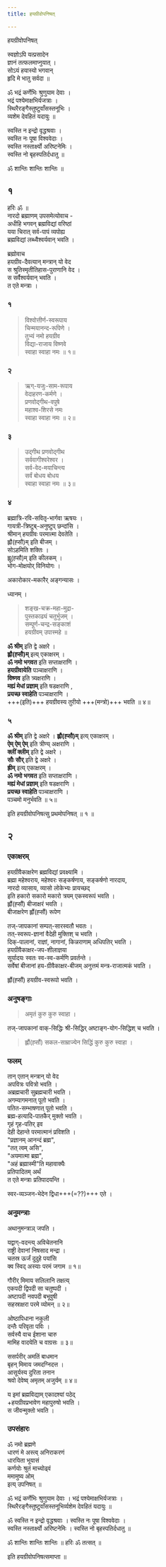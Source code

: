 ```yaml
---
title: हयग्रीवोपनिषत्

---
```

  
हयग्रीवोपनिषत्   

स्वज्ञोऽपि यत्प्रसादेन  
ज्ञानं तत्फलमाप्नुयात् ।  
सोऽयं हयास्यो भगवान्  
हृदि मे भातु सर्वदा ॥  
  
ॐ भद्रं कर्णेभिः श्रुणुयाम देवाः ।  
भद्रं पश्येमाक्षभिर्यजत्राः ।  
स्थिरैरङ्गैस्तुष्टुवाँसस्तनूभिः ।  
व्यशेम देवहितं यदायुः ॥  
  
स्वस्ति न इन्द्रो वृद्धश्रवाः ।  
स्वस्ति नः पूषा विश्ववेदाः ।  
स्वस्ति नस्तार्क्ष्यो अरिष्टनेमिः ।  
स्वस्ति नो बृहस्पतिर्दधातु ॥  
  
ॐ शान्तिः शान्तिः शान्तिः ॥  
  
## १
हरिः ॐ ॥  
नारदो ब्रह्माणम् उपसमेत्योवाच -  
अधीहि भगवन् ब्रह्मविद्यां वरिष्ठां  
यया चिरात् सर्व-पापं व्यपोह्य  
ब्रह्मविद्यां लब्ध्वैश्वर्यवान् भवति । 

ब्रह्मोवाच  
हयग्रीव-दैवत्यान् मन्त्रान् यो वेद  
स श्रुतिस्मृतीतिहास-पुराणानि वेद ।  
स सर्वैश्वर्यवान् भवति ।  
त एते मन्त्राः ।  

### १
> विश्वोत्तीर्ण-स्वरूपाय  
चिन्मयानन्द-रूपिणे ।  
तुभ्यं नमो हयग्रीव  
विद्या-राजाय विष्णवे  
स्वाहा स्वाहा नमः ॥ १॥  

### २
> ऋग्-यजुः-साम-रूपाय  
वेदाहरण-कर्मणे ।  
प्रणवोद्गीथ-वपुषे  
महाश्व-शिरसे नमः  
स्वाहा स्वाहा नमः ॥ २॥  

### ३
> उद्गीथ प्रणवोद्गीथ  
सर्ववागीश्वरेश्वर ।  
सर्व-वेद-मयाचिन्त्य  
सर्वं बोधय बोधय  
स्वाहा स्वाहा नमः ॥ ३॥  

### ४
ब्रह्मात्रि-रवि-सवितृ-भार्गवा ऋषयः ।  
गायत्री-त्रिष्टुब्-अनुष्टुप् छन्दांसि ।  
श्रीमान् हयग्रीवः परमात्मा देवतेति ।  
ह्लौ(ह्सौ)म् इति बीजम् ।  
सोऽहमिति शक्तिः ।  
ह्लू(ह्सौ)म् इति कीलकम् ।  
भोग-मोक्षयोर् विनियोगः ।  

अकारोकार-मकारैर् अङ्गन्यासः ।  

ध्यानम् ।  

> शङ्ख-चक्र-महा-मुद्रा-  
पुस्तकाढ्यं चतुर्भुजम् ।  
सम्पूर्ण-चन्द्र-सङ्काशं  
हयग्रीवम् उपास्महे ॥  

**ॐ श्रीम्** इति द्वे अक्षरे ।  
**ह्लौ(ह्सौ)म्** इत्य् एकाक्षरम् ।  
**ॐ नमो भगवत** इति सप्ताक्षराणि ।  
**हयग्रीवायेति** पञ्चाक्षराणि ।  
**विष्णव** इति त्र्यक्षराणि ।  
**मह्यं मेधां प्रज्ञाम्** इति षडक्षराणि ,  
**प्रयच्छ स्वाहेति** पञ्चाक्षराणि ।  
+++(इति)+++ हयग्रीवस्य तुरीयो +++(मन्त्रो)+++ भवति ॥ ४॥  

### ५
**ॐ श्रीम्** इति द्वे अक्षरे । **ह्लौ(ह्सौ)म्** इत्य् एकाक्षरम् ।  
**ऐम् ऐम् ऐम्** इति त्रीण्य् अक्षराणि ।  
**क्लीं क्लीम्** इति द्वे अक्षरे ।  
**सौः सौर्** इति द्वे अक्षरे ।  
**ह्रीम्** इत्य् एकाक्षरम् ।  
**ॐ नमो भगवत** इति सप्ताक्षराणि ।  
**मह्यं मेधां प्रज्ञाम्** इति षडक्षराणि ।  
**प्रयच्छ स्वाहेति** पञ्चाक्षराणि ।  
पञ्चमो मनुर्भवति ॥ ५॥  
  
इति हयग्रीवोपनिषत्सु प्रथमोपनिषत् ॥ १ ॥  

## २
### एकाक्षरम्
हयग्रीवैकाक्षरेण ब्रह्मविद्यां प्रवक्ष्यामि ।  
ब्रह्मा महेश्वराय, महेश्वरः सङ्कर्षणाय, सङ्कर्षणो नारदाय,  
नारदो व्यासाय, व्यासो लोकेभ्यः प्रायच्छद्  
इति हकारो सकारो मकारो त्रयम् एकस्वरूपं भवति ।  
ह्लौं(ह्सौं) बीजाक्षरं भवति ।  
बीजाक्षरेण ह्लौं(ह्सौं) रूपेण  

तज्-जापकानां सम्पत्-सारस्वतौ भवतः ।  
तत्-स्वरूप-ज्ञानां वैदेही मुक्तिश् च भवति ।  
दिक्-पालानां, राज्ञां, नागानां, किन्नराणाम् अधिपतिर् भवति ।  
हयग्रीवैकाक्षर-जप-शीलाज्ञया  
सूर्यादयः स्वतः स्व-स्व-कर्मणि प्रवर्तन्ते ।  
सर्वेषां बीजानां हय-ग्रीवैकाक्षर-बीजम् अनुत्तमं मन्त्र-राजात्मकं भवति ।  

ह्लौं(ह्सौं) हयग्रीव-स्वरूपो भवति ।  

### अनुषङ्गाः
> अमृतं कुरु कुरु स्वाहा ।  

तज्-जापकानां वाक्-सिद्धिः श्री-सिद्धिर् अष्टाङ्ग-योग-सिद्धिश् च भवति ।  

> ह्लौं(ह्सौं) सकल-साम्राज्येन सिद्धिं कुरु कुरु स्वाहा ।  

### फलम्
तान् एतान् मन्त्रान् यो वेद  
अपवित्रः पवित्रो भवति ।  
अब्रह्मचारी सुब्रह्मचारी भवति ।  
अगम्यागमनात् पूतो भवति ।  
पतित-सम्भाषणात् पूतो भवति ।  
ब्रह्म-हत्यादि-पातकैर् मुक्तो भवति ।  
गृहं गृह-पतिर् इव  
देही देहान्ते परमात्मानं प्रविशति ।  
"प्रज्ञानम् आनन्दं ब्रह्म",  
"तत् त्वम् असि",  
"अयमात्मा ब्रह्म",  
"अहं ब्रह्मास्मी"ति महावाक्यैः  
प्रतिपादितम् अर्थं  
त एते मन्त्राः प्रतिपादयन्ति ।  

स्वर-व्यञ्जन-भेदेन द्विधा+++(=??)+++ एते ।  

### अनुमन्त्राः
अथानुमन्त्राञ् जपति ।  
  
यद्वाग्-वदन्त्य् अविचेतनानि  
राष्ट्री देवानां निषसाद मन्द्रा ।  
चतस्र ऊर्जं दुदुहे पयांसि  
क्व स्विद् अस्याः परमं जगाम ॥ १॥  
  
गौरीर् मिमाय सलिलानि तक्षत्य्  
एकपदी द्विपदी सा चतुष्पदी ।  
अष्टापदी नवपदी बभूवुषी  
सहस्राक्षरा परमे व्योमन् ॥ २॥  
  
ओष्ठापिधाना नकुली  
दन्तैः परिवृता पविः ।  
सर्वस्यै वाच ईशाना चारु  
मामिह वादयेति च वाग्रसः ॥ ३॥  
  
ससर्परीर् अमतिं बाधमान  
बृहन् मिमाय जमदग्निदत्त ।  
आसूर्यस्य दुरिता तनान  
श्रवो देवेष्व् अमृतम् अजुर्यम् ॥ ४॥  
  
य इमां ब्रह्मविद्याम् एकादश्यां पठेद्  
+हयग्रीवप्रभावेण महापुरुषो भवति ।  
स जीवन्मुक्तो भवति ।  

### उपसंहारः
ॐ नमो ब्रह्मणे  
धारणं मे अस्त्व् अनिराकरणं  
धारयिता भूयासं  
कर्णयोः श्रुतं माच्योढ्वं  
ममामुष्य ओम्  
इत्य् उपनिषत् ॥  
  
ॐ भद्रं कर्णेभिः श्रुणुयाम देवाः । भद्रं पश्येमाक्षभिर्यजत्राः ।  
स्थिरैरङ्गैस्तुष्टुवाँसस्तनूभिर्व्यशेम देवहितं यदायुः ॥  
  
ॐ स्वस्ति न इन्द्रो वृद्धश्रवाः । स्वस्ति नः पूषा विश्ववेदाः ।  
स्वस्ति नस्तार्क्ष्यो अरिष्टनेमिः । स्वस्ति नो बृहस्पतिर्दधातु ॥  
  
ॐ शान्तिः शान्तिः शान्तिः ॥ हरिः ॐ तत्सत् ॥  
  
इति हयग्रीवोपनिषत्समाप्ता ॥  
  
  
  
  
